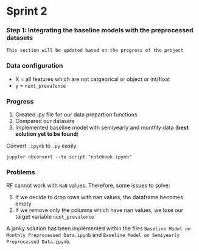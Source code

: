 # Sprint 2
### Step 1: Integrating the baseline models with the preprocessed datasets
`This section will be updated based on the progress of the project`

### Data configuration
* X = all features which are not catgeorical or object or int/float
* y = `next_prevalence`
### Progress
1. Created .py file for our data prepartion functions 
2. Compared our datasets
3. Implemented baseline model with semiyearly and monthly data (**best solution yet to be found**)

Convert `.ipynb` to `.py` easily:
```
jupyter nbconvert --to script "notebook.ipynb"
```

### Problems
RF cannot work with `NaN` values. Therefore, some issues to solve:
1. If we decide to drop rows with nan values, the dataframe becomes empty
2. If we remove only the columns which have nan values, we lose our target variable `next_prevalence` 

A janky solution has been implemented within the files `Baseline Model on Monthly Preprocessed Data.ipynb` and `Baseline Model on Semiyearly Preprocessed Data.ipynb`.
